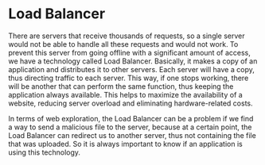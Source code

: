 # Load Balancer

There are servers that receive thousands of requests, so a single server would not be able to handle all these requests and would not work. To prevent this server from going offline with a significant amount of access, we have a technology called Load Balancer. Basically, it makes a copy of an application and distributes it to other servers. Each server will have a copy, thus directing traffic to each server. This way, if one stops working, there will be another that can perform the same function, thus keeping the application always available. This helps to maximize the availability of a website, reducing server overload and eliminating hardware-related costs.

In terms of web exploration, the Load Balancer can be a problem if we find a way to send a malicious file to the server, because at a certain point, the Load Balancer can redirect us to another server, thus not containing the file that was uploaded. So it is always important to know if an application is using this technology.